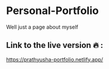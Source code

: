 # Personal-Portfolio
Well just a page about myself 

## Link to the live version 🔥 : 
https://prathyusha-portfolio.netlify.app/
